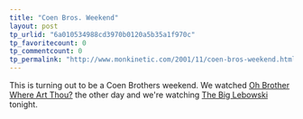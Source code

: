 ```yaml
---
title: "Coen Bros. Weekend"
layout: post
tp_urlid: "6a010534988cd3970b0120a5b35a1f970c"
tp_favoritecount: 0
tp_commentcount: 0
tp_permalink: "http://www.monkinetic.com/2001/11/coen-bros-weekend.html"
---
```

This is turning out to be a Coen Brothers weekend. We watched <a href="http://www.amazon.com/exec/obidos/ASIN/B00003CXRM/104-1195725-0967900">Oh Brother Where Art Thou?</a> the other day and we&#39;re watching <a href="http://www.amazon.com/exec/obidos/ASIN/6305165912/104-1195725-0967900">The Big Lebowski</a> tonight.
